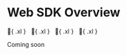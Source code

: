 # Web SDK Overview

:construction:{ .xl } &nbsp; :construction:{ .xl } &nbsp; :construction:{ .xl } &nbsp; :construction:{ .xl }

Coming soon
